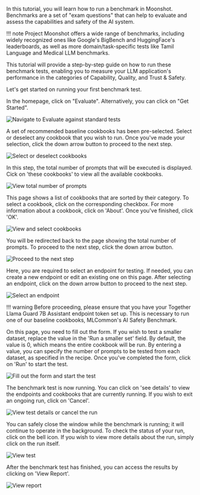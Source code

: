 
In this tutorial, you will learn how to run a benchmark in Moonshot. Benchmarks are a set of "exam questions" that can help to evaluate and assess the capabilities and safety of the AI system.

!!! note
    Project Moonshot offers a wide range of benchmarks, including widely recognized ones like Google's BigBench and HuggingFace's leaderboards, as well as more domain/task-specific tests like Tamil Language and Medical LLM benchmarks.

This tutorial will provide a step-by-step guide on how to run these benchmark tests, enabling you to measure your LLM application's performance in the categories of Capability, Quality, and Trust & Safety. 

Let's get started on running your first benchmark test.

In the homepage, click on "Evaluate". Alternatively, you can click on "Get Started".

![Navigate to Evaluate against standard tests](./res/run_bm_1.png)

A set of recommended baseline cookbooks has been pre-selected. Select or deselect any cookbook that you wish to run. Once you've made your selection, click the down arrow button to proceed to the next step.

![Select or deselect cookbooks](./res/run_bm_2.png)

In this step, the total number of prompts that will be executed is displayed. Cick on 'these cookbooks' to view all the available cookbooks.

![View total number of prompts](./res/run_bm_3.png)

This page shows a list of cookbooks that are sorted by their category. To select a cookbook, click on the corresponding checkbox. For more information about a cookbook, click on 'About'. Once you've finished, click 'OK'.

![View and select cookbooks](./res/run_bm_4.png)

You will be redirected back to the page showing the total number of prompts. To proceed to the next step, click the down arrow button.

![Proceed to the next step](./res/run_bm_5.png)

Here, you are required to select an endpoint for testing. If needed, you can create a new endpoint or edit an existing one on this page. After selecting an endpoint, click on the down arrow button to proceed to the next step.

![Select an endpoint](./res/run_bm_6.png)

!!! warning
    Before proceeding, please ensure that you have your Together Llama Guard 7B Assistant endpoint token set up. This is necessary to run one of our baseline cookbooks, MLCommon's AI Safety Benchmark.

On this page, you need to fill out the form. If you wish to test a smaller dataset, replace the value in the 'Run a smaller set' field. By default, the value is 0, which means the entire cookbook will be run. By entering a value, you can specify the number of prompts to be tested from each dataset, as specified in the recipe. Once you've completed the form, click on 'Run' to start the test.

![Fill out the form and start the test](./res/run_bm_7.png)

The benchmark test is now running. You can click on 'see details' to view the endpoints and cookbooks that are currently running. If you wish to exit an ongoing run, click on 'Cancel'.

![View test details or cancel the run](./res/run_bm_8.png)

You can safely close the window while the benchmark is running; it will continue to operate in the background. To check the status of your run, click on the bell icon. If you wish to view more details about the run, simply click on the run itself.

![View test](./res/run_bm_9.png)

After the benchmark test has finished, you can access the results by clicking on 'View Report'.

![View report](./res/run_bm_10.png)
